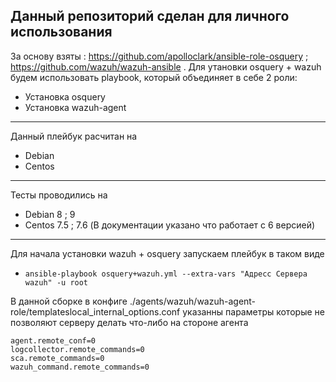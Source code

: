 Данный репозиторий сделан для личного использования
-----------------------------------------------
За основу взяты : https://github.com/apolloclark/ansible-role-osquery ; https://github.com/wazuh/wazuh-ansible . 
Для утановки osquery + wazuh будем использовать playbook, который объединяет в себе 2 роли: 
* Установка  osquery
* Установка wazuh-agent
-----------------------------------------
Данный плейбук расчитан на
* Debian
* Centos
-----------------------------------------
Тесты проводились на
* Debian 8 ; 9
* Centos 7.5 ; 7.6 (В документации указано что работает с 6 версией)
---------------------------------------------
Для начала установки wazuh + osquery запускаем плейбук в таком виде
* ```ansible-playbook osquery+wazuh.yml --extra-vars "Адресс Сервера wazuh" -u root```

В данной сборке в конфиге ./agents/wazuh/wazuh-agent-role/templateslocal_internal_options.conf указанны параметры которые не позволяют серверу делать что-либо на стороне агента
```
agent.remote_conf=0
logcollector.remote_commands=0
sca.remote_commands=0
wazuh_command.remote_commands=0
```

